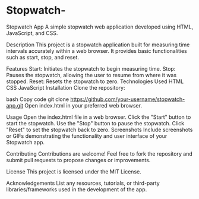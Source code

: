 # Stopwatch-
Stopwatch App
A simple stopwatch web application developed using HTML, JavaScript, and CSS.

Description
This project is a stopwatch application built for measuring time intervals accurately within a web browser. It provides basic functionalities such as start, stop, and reset.

Features
Start: Initiates the stopwatch to begin measuring time.
Stop: Pauses the stopwatch, allowing the user to resume from where it was stopped.
Reset: Resets the stopwatch to zero.
Technologies Used
HTML
CSS
JavaScript
Installation
Clone the repository:

bash
Copy code
git clone https://github.com/your-username/stopwatch-app.git
Open index.html in your preferred web browser.

Usage
Open the index.html file in a web browser.
Click the "Start" button to start the stopwatch.
Use the "Stop" button to pause the stopwatch.
Click "Reset" to set the stopwatch back to zero.
Screenshots
Include screenshots or GIFs demonstrating the functionality and user interface of your Stopwatch app.

Contributing
Contributions are welcome! Feel free to fork the repository and submit pull requests to propose changes or improvements.

License
This project is licensed under the MIT License.

Acknowledgements
List any resources, tutorials, or third-party libraries/frameworks used in the development of the app.
